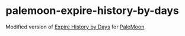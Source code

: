 # palemoon-expire-history-by-days

Modified version of [Expire History by Days](https://addons.mozilla.org/firefox/addon/expire-history-by-days/) for [PaleMoon](http://www.palemoon.org/).
